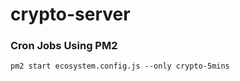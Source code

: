 # crypto-server

### Cron Jobs Using PM2

```
pm2 start ecosystem.config.js --only crypto-5mins
```

